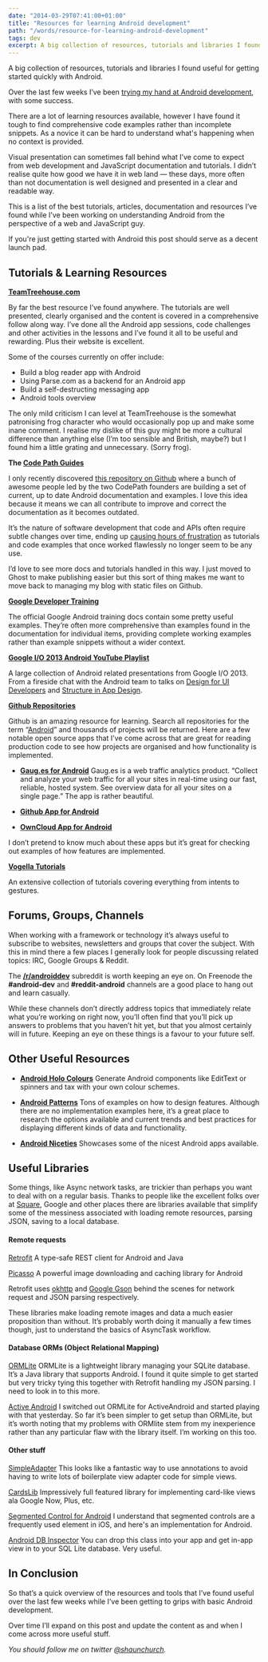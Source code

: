 ```yaml
---
date: "2014-03-29T07:41:00+01:00"
title: "Resources for learning Android development"
path: "/words/resource-for-learning-android-development"
tags: dev
excerpt: A big collection of resources, tutorials and libraries I found useful for getting started quickly with Android.
---
```


A big collection of resources, tutorials and libraries I found useful for getting started quickly with Android.

Over the last few weeks I’ve been [trying my hand at Android development](https://www.shaunchurch.com/why-is-that-web-dev-running-android-studio/), with some success.

There are a lot of learning resources available, however I have found it tough to find comprehensive code examples rather than incomplete snippets. As a novice it can be hard to understand what's happening when no context is provided.

Visual presentation can sometimes fall behind what I’ve come to expect from web development and JavaScript documentation and tutorials. I didn’t realise quite how good we have it in web land — these days, more often than not documentation is well designed and presented in a clear and readable way.

This is a list of the best tutorials, articles, documentation and resources I’ve found while I’ve been working on understanding Android from the perspective of a web and JavaScript guy.

If you're just getting started with Android this post should serve as a decent launch pad.

## Tutorials & Learning Resources

**[TeamTreehouse.com](http://www.teamtreehouse.com)**

By far the best resource I’ve found anywhere. The tutorials are well presented, clearly organised and the content is covered in a comprehensive follow along way. I’ve done all the Android app sessions, code challenges and other activities in the lessons and I’ve found it all to be useful and rewarding. Plus their website is excellent.

Some of the courses currently on offer include:

- Build a blog reader app with Android
- Using Parse.com as a backend for an Android app
- Build a self-destructing messaging app
- Android tools overview

The only mild criticism I can level at TeamTreehouse is the somewhat patronising frog character who would occasionally pop up and make some inane comment. I realise my dislike of this guy might be more a cultural difference than anything else (I’m too sensible and British, maybe?) but I found him a little grating and unnecessary. (Sorry frog).

**The [Code Path Guides](https://github.com/thecodepath/android_guides/wiki#getting-started)**

I only recently discovered [this repository on Github](https://github.com/thecodepath/android_guides/wiki#getting-started) where a bunch of awesome people led by the two CodePath founders are building a set of current, up to date Android documentation and examples. I love this idea because it means we can all contribute to improve and correct the documentation as it becomes outdated.

It’s the nature of software development that code and APIs often require subtle changes over time, ending up [causing hours of frustration](http://joearms.github.io/2014/02/07/why-programming-is-difficult.html) as tutorials and code examples that once worked flawlessly no longer seem to be any use.

I’d love to see more docs and tutorials handled in this way. I just moved to Ghost to make publishing easier but this sort of thing makes me want to move back to managing my blog with static files on Github.

**[Google Developer Training](http://developer.android.com/training/index.html)**

The official Google Android training docs contain some pretty useful examples. They’re often more comprehensive than examples found in the documentation for individual items, providing complete working examples rather than example snippets without a wider context.

**[Google I/O 2013 Android YouTube Playlist](https://www.youtube.com/playlist?list=PLOU2XLYxmsIJOOTFfYzhR2d-rcSbBbEE_)**

A large collection of Android related presentations from Google I/O 2013. From a fireside chat with the Android team to talks on [Design for UI Developers](https://www.youtube.com/watch?v=Jl3-lzlzOJI&list=PLOU2XLYxmsIJOOTFfYzhR2d-rcSbBbEE_&index=26) and [Structure in App Design](https://www.youtube.com/watch?v=XpqyiBR0lJ4&list=PLOU2XLYxmsIJOOTFfYzhR2d-rcSbBbEE_&index=23).

**[Github Repositories](https://github.com/search?q=android)**

Github is an amazing resource for learning. Search all repositories for the term “[Android](https://github.com/search?q=android)” and thousands of projects will be returned. Here are a few notable open source apps that I’ve come across that are great for reading production code to see how projects are organised and how functionality is implemented.

- **[Gaug.es for Android](https://github.com/fastestforward/gauges-android)**
  Gaug.es is a web traffic analytics product. “Collect and analyze your web traffic for all your sites in real-time using our fast, reliable, hosted system. See overview data for all your sites on a single page.” The app is rather beautiful.

- **[Github App for Android](https://github.com/github/android)**

- **[OwnCloud App for Android](https://github.com/owncloud/android)**

I don’t pretend to know much about these apps but it’s great for checking out examples of how features are implemented.

**[Vogella Tutorials](http://www.vogella.com/tutorials/android.html)**

An extensive collection of tutorials covering everything from intents to gestures.

## Forums, Groups, Channels

When working with a framework or technology it’s always useful to subscribe to websites, newsletters and groups that cover the subject. With this in mind there a few places I generally look for people discussing related topics: IRC, Google Groups & Reddit.

The **[/r/androiddev](http://reddit.com/r/androiddev)** subreddit is worth keeping an eye on. On Freenode the **#android-dev** and **#reddit-android** channels are a good place to hang out and learn casually.

While these channels don’t directly address topics that immediately relate what you’re working on right now, you’ll often find that you’ll pick up answers to problems that you haven’t hit yet, but that you almost certainly will in future. Keeping an eye on these things is a favour to your future self.

## Other Useful Resources

- **[Android Holo Colours](http://android-holo-colors.com/)**
  Generate Android components like EditText or spinners and tax with your own colour schemes.

- **[Android Patterns](http://www.androidpatterns.com)**
  Tons of examples on how to design features. Although there are no implementation examples here, it’s a great place to research the options available and current trends and best practices for displaying different kinds of data and functionality.

- **[Android Niceties](http://androidniceties.tumblr.com/)**
  Showcases some of the nicest Android apps available.

## Useful Libraries

Some things, like Async network tasks, are trickier than perhaps you want to deal with on a regular basis. Thanks to people like the excellent folks over at [Square](http://square.github.io/#android), Google and other places there are libraries available that simplify some of the messiness associated with loading remote resources, parsing JSON, saving to a local database.

#### Remote requests

[Retrofit](http://square.github.io/retrofit/)
A type-safe REST client for Android and Java

[Picasso](http://square.github.io/picasso/)
A powerful image downloading and caching library for Android

Retrofit uses [okhttp](http://square.github.io/okhttp/) and [Google Gson](https://code.google.com/p/google-gson/) behind the scenes for network request and JSON parsing respectively.

These libraries make loading remote images and data a much easier proposition than without. It’s probably worth doing it manually a few times though, just to understand the basics of AsyncTask workflow.

#### Database ORMs (Object Relational Mapping)

[ORMLite](http://ormlite.com/)
ORMLite is a lightweight library managing your SQLite database. It’s a Java library that supports Android. I found it quite simple to get started but very tricky tying this together with Retrofit handling my JSON parsing. I need to look in to this more.

[Active Android](http://activeandroid.com)
I switched out ORMLite for ActiveAndroid and started playing with that yesterday. So far it’s been simpler to get setup than ORMLite, but it’s worth noting that my problems with ORMlite stem from my inexperience rather than any particular flaw with the library itself. I’m working on this too.

#### Other stuff

[SimpleAdapter](https://github.com/ribot/easy-adapter)
This looks like a fantastic way to use annotations to avoid having to write lots of boilerplate view adapter code for simple views.

[CardsLib](https://github.com/gabrielemariotti/cardslib) Impressively full featured library for implementing card-like views ala Google Now, Plus, etc.

[Segmented Control for Android](https://github.com/hoang8f/android-segmented-control) I understand that segmented controls are a frequently used element in iOS, and here's an implementation for Android.

[Android DB Inspector](https://github.com/infinum/android_dbinspector)
You can drop this class into your app and get in-app view in to your SQL Lite database. Very useful.

## In Conclusion

So that’s a quick overview of the resources and tools that I’ve found useful over the last few weeks while I’ve been getting to grips with basic Android development.

Over time I’ll expand on this post and update the content as and when I come across more useful stuff.

_You should follow me on twitter [@shaunchurch](http://twitter.com/shaunchurch)._

